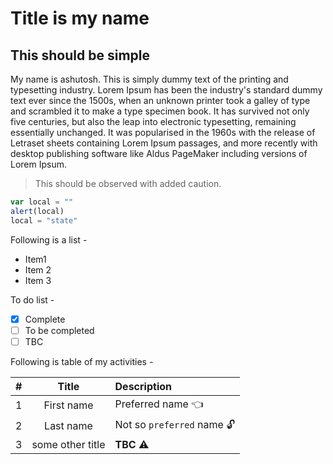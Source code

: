 # Title is my name

## This should be simple
My name is ashutosh. This is simply dummy text of the printing and typesetting industry. Lorem Ipsum has been the industry's standard dummy text ever since the 1500s, when an unknown printer took a galley of type and scrambled it to make a type specimen book. It has survived not only five centuries, but also the leap into electronic typesetting, remaining essentially unchanged. It was popularised in the 1960s with the release of Letraset sheets containing Lorem Ipsum passages, and more recently with desktop publishing software like Aldus PageMaker including versions of Lorem Ipsum.

> This should be observed with added caution.

```javascript
var local = ""
alert(local)
local = "state"
```

Following is a list -
- Item1
- Item 2
- Item 3

To do list -
- [x] Complete
- [ ] To be completed
- [ ] TBC

Following is table of my activities -

\#  |Title|Description
:---|:---:|:---
1|First name|Preferred name :point_left:
2|Last name|Not so `preferred` name :unlock:
3| some other title|**TBC** :warning: